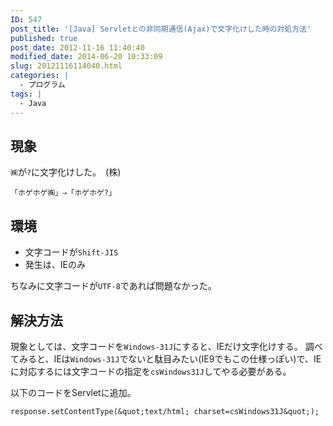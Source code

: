 ```yaml
---
ID: 547
post_title: '[Java] Servletとの非同期通信(Ajax)で文字化けした時の対処方法'
published: true
post_date: 2012-11-16 11:40:40
modified_date: 2014-06-20 10:33:09
slug: 20121116114040.html
categories: |
  - プログラム
tags: |
  - Java
---
```

<!--more-->
## 現象
`㈱`が`?`に文字化けした。　<span class="text-muted">(株)</span>

```
「ホゲホゲ㈱」⇒「ホゲホゲ?」
```

## 環境
* 文字コードが`Shift-JIS`
* 発生は、IEのみ

ちなみに文字コードが`UTF-8`であれば問題なかった。


## 解決方法
現象としては、文字コードを`Windows-31J`にすると、IEだけ文字化けする。
調べてみると、IEは`Windows-31J`でないと駄目みたい(IE9でもこの仕様っぽい)で、IEに対応するには文字コードの指定を`csWindows31J`してやる必要がある。

以下のコードをServletに追加。

```language-java
response.setContentType(&quot;text/html; charset=csWindows31J&quot;);
```